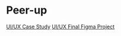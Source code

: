 # Peer-up
[UI/UX Case Study](https://drive.google.com/drive/folders/1oSsYHpfqnYLz4C-cG8T5jUDBsbl8D36s?usp=sharing)
[UI/UX Final Figma Project](https://www.figma.com/design/69ycCHpBqheUjskBzCsSue/PeerUp?node-id=163-1128&p=f&t=c5Gh9NTmkX1T1xBA-0)
